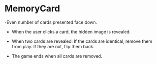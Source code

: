 # MemoryCard

-Even number of cards presented face down.

- When the user clicks a card, the hidden image is revealed.

- When two cards are revealed:
If the cards are identical, remove them from play.
If they are not, flip them back.

- The game ends when all cards are removed.